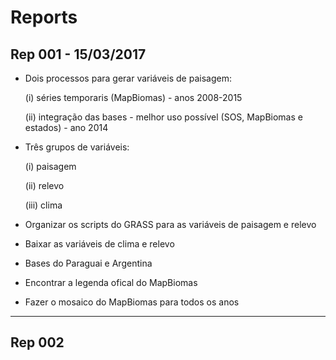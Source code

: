 # Reports

## Rep 001 - 15/03/2017

- Dois processos para gerar variáveis de paisagem: 

  (i) séries temporaris (MapBiomas) - anos 2008-2015
  
  (ii) integração das bases - melhor uso possível (SOS, MapBiomas e estados) - ano 2014 
  
- Três grupos de variáveis:
  
    (i) paisagem
    
    (ii) relevo
    
    (iii) clima
    
- Organizar os scripts do GRASS para as variáveis de paisagem e relevo

- Baixar as variáveis de clima e relevo

- Bases do Paraguai e Argentina 

- Encontrar a legenda ofical do MapBiomas

- Fazer o mosaico do MapBiomas para todos os anos

---

## Rep 002

